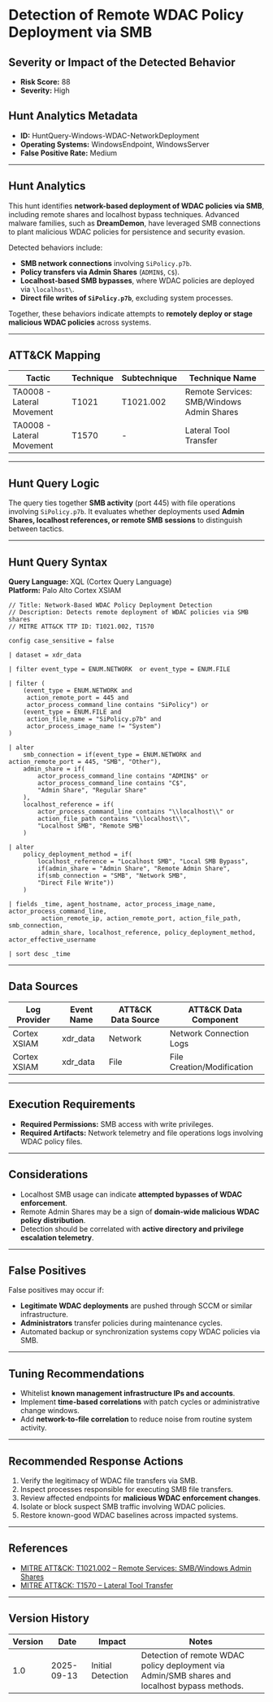 # Detection of Remote WDAC Policy Deployment via SMB

## Severity or Impact of the Detected Behavior
- **Risk Score:** 88
- **Severity:** High

## Hunt Analytics Metadata

- **ID:** HuntQuery-Windows-WDAC-NetworkDeployment
- **Operating Systems:** WindowsEndpoint, WindowsServer
- **False Positive Rate:** Medium

---

## Hunt Analytics

This hunt identifies **network-based deployment of WDAC policies via SMB**, including remote shares and localhost bypass techniques. Advanced malware families, such as **DreamDemon**, have leveraged SMB connections to plant malicious WDAC policies for persistence and security evasion.  

Detected behaviors include:

- **SMB network connections** involving `SiPolicy.p7b`.  
- **Policy transfers via Admin Shares** (`ADMIN$`, `C$`).  
- **Localhost-based SMB bypasses**, where WDAC policies are deployed via `\localhost\`.  
- **Direct file writes of `SiPolicy.p7b`**, excluding system processes.  

Together, these behaviors indicate attempts to **remotely deploy or stage malicious WDAC policies** across systems.

---

## ATT&CK Mapping

| Tactic               | Technique   | Subtechnique | Technique Name                          |
|----------------------|-------------|--------------|----------------------------------------|
| TA0008 - Lateral Movement | T1021   | T1021.002    | Remote Services: SMB/Windows Admin Shares |
| TA0008 - Lateral Movement | T1570   | -            | Lateral Tool Transfer                   |

---

## Hunt Query Logic

The query ties together **SMB activity** (port 445) with file operations involving `SiPolicy.p7b`. It evaluates whether deployments used **Admin Shares, localhost references, or remote SMB sessions** to distinguish between tactics.

---

## Hunt Query Syntax

**Query Language:** XQL (Cortex Query Language)  
**Platform:** Palo Alto Cortex XSIAM  

```xql
// Title: Network-Based WDAC Policy Deployment Detection 
// Description: Detects remote deployment of WDAC policies via SMB shares 
// MITRE ATT&CK TTP ID: T1021.002, T1570

config case_sensitive = false  

| dataset = xdr_data  

| filter event_type = ENUM.NETWORK  or event_type = ENUM.FILE 

| filter (  
    (event_type = ENUM.NETWORK and   
     action_remote_port = 445 and  
     actor_process_command_line contains "SiPolicy") or  
    (event_type = ENUM.FILE and  
     action_file_name = "SiPolicy.p7b" and  
     actor_process_image_name != "System")  
)  

| alter  
    smb_connection = if(event_type = ENUM.NETWORK and action_remote_port = 445, "SMB", "Other"),  
    admin_share = if(  
        actor_process_command_line contains "ADMIN$" or  
        actor_process_command_line contains "C$",  
        "Admin Share", "Regular Share"  
    ),  
    localhost_reference = if(  
        actor_process_command_line contains "\\localhost\\" or  
        action_file_path contains "\\localhost\\",  
        "Localhost SMB", "Remote SMB"  
    ) 

| alter 
    policy_deployment_method = if(  
        localhost_reference = "Localhost SMB", "Local SMB Bypass",  
        if(admin_share = "Admin Share", "Remote Admin Share",  
        if(smb_connection = "SMB", "Network SMB",  
        "Direct File Write")) 
    )  

| fields _time, agent_hostname, actor_process_image_name, actor_process_command_line,  
         action_remote_ip, action_remote_port, action_file_path, smb_connection,  
         admin_share, localhost_reference, policy_deployment_method, actor_effective_username  

| sort desc _time  
```

---

## Data Sources

| Log Provider | Event Name       | ATT&CK Data Source  | ATT&CK Data Component    |
|--------------|------------------|---------------------|--------------------------|
| Cortex XSIAM |    xdr_data      | Network             | Network Connection Logs  |
| Cortex XSIAM |    xdr_data      | File                | File Creation/Modification |

---

## Execution Requirements

- **Required Permissions:** SMB access with write privileges.  
- **Required Artifacts:** Network telemetry and file operations logs involving WDAC policy files.  

---

## Considerations

- Localhost SMB usage can indicate **attempted bypasses of WDAC enforcement**.  
- Remote Admin Shares may be a sign of **domain-wide malicious WDAC policy distribution**.  
- Detection should be correlated with **active directory and privilege escalation telemetry**.  

---

## False Positives

False positives may occur if:  
- **Legitimate WDAC deployments** are pushed through SCCM or similar infrastructure.  
- **Administrators** transfer policies during maintenance cycles.  
- Automated backup or synchronization systems copy WDAC policies via SMB.  

---

## Tuning Recommendations

- Whitelist **known management infrastructure IPs and accounts**.  
- Implement **time-based correlations** with patch cycles or administrative change windows.  
- Add **network-to-file correlation** to reduce noise from routine system activity.  

---

## Recommended Response Actions

1. Verify the legitimacy of WDAC file transfers via SMB.  
2. Inspect processes responsible for executing SMB file transfers.  
3. Review affected endpoints for **malicious WDAC enforcement changes**.  
4. Isolate or block suspect SMB traffic involving WDAC policies.  
5. Restore known-good WDAC baselines across impacted systems.  

---

## References

- [MITRE ATT&CK: T1021.002 – Remote Services: SMB/Windows Admin Shares](https://attack.mitre.org/techniques/T1021/002/)  
- [MITRE ATT&CK: T1570 – Lateral Tool Transfer](https://attack.mitre.org/techniques/T1570/)  

---

## Version History

| Version | Date       | Impact            | Notes                                                                        |
|---------|------------|-------------------|------------------------------------------------------------------------------|
| 1.0     | 2025-09-13 | Initial Detection | Detection of remote WDAC policy deployment via Admin/SMB shares and localhost bypass methods. |

